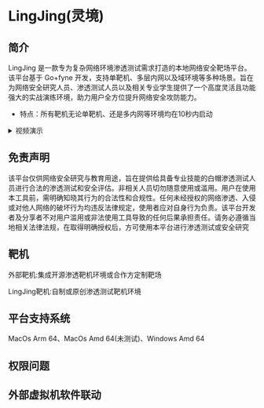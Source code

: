 # LingJing(灵境)  

## 简介
LingJing 是一款专为复杂网络环境渗透测试需求打造的本地网络安全靶场平台。该平台基于 Go+fyne 开发，支持单靶机、多层内网以及域环境等多种场景。旨在为网络安全研究人员、渗透测试人员以及相关专业学生提供了一个高度灵活且功能强大的实战演练环境，助力用户全方位提升网络安全攻防能力。

- 特点：所有靶机无论单靶机、还是多内网等环境均在10秒内启动

<details>
  <summary>视频演示</summary>
  ## 123
  这里是折叠后的内容。只有在用户点击标题时，这部分内容才会显示。
</details>

## 免责声明
该平台仅供网络安全研究与教育用途，旨在提供给具备专业技能的白帽渗透测试人员进行合法的渗透测试和安全评估。非相关人员切勿随意使用或滥用。用户在使用本工具前，需明确知晓其行为的合法性和合规性。任何未经授权的网络渗透、入侵或对他人网络的破坏行为均违反法律规定，使用者应对自身行为负责。该平台开发者及分享者不对用户滥用或非法使用工具导致的任何后果承担责任。请务必遵循当地相关法律法规，在取得明确授权后，方可使用本平台进行渗透测试或安全研究

## 靶机
外部靶机:集成开源渗透靶机环境或合作方定制靶场

LingJing靶机:自制或原创渗透测试靶机环境

## 平台支持系统
MacOs Arm 64、MacOs Amd 64(未测试)、Windows Amd 64

## 权限问题

## 外部虚拟机软件联动



